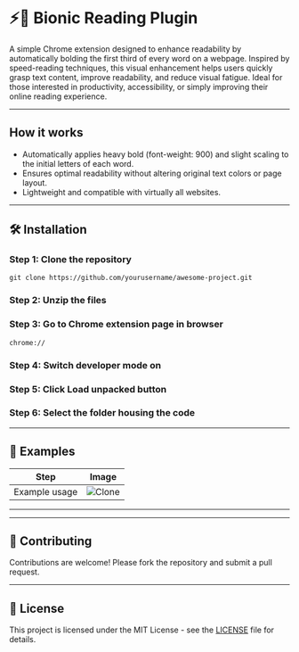 <h1> ⚡📖 Bionic Reading Plugin</h1>

<p>A simple Chrome extension designed to enhance readability by automatically bolding the first third of every word on a webpage. Inspired by speed-reading techniques, this visual enhancement helps users quickly grasp text content, improve readability, and reduce visual fatigue. Ideal for those interested in productivity, accessibility, or simply improving their online reading experience.</p>

<hr>

<h2> How it works</h2>
<ul>
  <li>
    Automatically applies heavy bold (font-weight: 900) and slight scaling to the initial letters of each word.
  </li>
  <li>
    Ensures optimal readability without altering original text colors or page layout.
  </li>
  <li>
    Lightweight and compatible with virtually all websites.
  </li>
</ul>
<hr>

<h2>🛠️ Installation</h2>

<h3>Step 1: Clone the repository</h3>
<code>git clone https://github.com/yourusername/awesome-project.git</code>

<h3>Step 2: Unzip the files</h3>

<h3>Step 3: Go to Chrome extension page in browser</h3>
<code>chrome://</code>

<h3>Step 4: Switch developer mode on</h3>
<h3>Step 5: Click Load unpacked button</h3>
<h3>Step 6: Select the folder housing the code</h3>
<hr>

<h2>📸 Examples</h2>

<table>
    <thead>
        <tr>
            <th>Step</th>
            <th>Image</th>
        </tr>
    </thead>
    <tbody>
        <tr>
            <td>Example usage</td>
            <td><img src="path/to/image_clone.png" alt="Clone"></td>
        </tr>
    </tbody>
</table>

<hr>

<hr>

<h2>🤝 Contributing</h2>
<p>Contributions are welcome! Please fork the repository and submit a pull request.</p>

<hr>

<h2>📄 License</h2>
<p>This project is licensed under the MIT License - see the <a href="LICENSE">LICENSE</a> file for details.</p>
